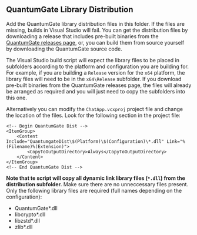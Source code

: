 ## QuantumGate Library Distribution

Add the QuantumGate library distribution files in this folder. If the files are missing, builds in Visual Studio will fail. You can get the distribution files by downloading a release that includes pre-built binaries from the [QuantumGate releases page](https://github.com/kareldonk/QuantumGate/releases), or, you can build them from source yourself by downloading the QuantumGate source code.

The Visual Studio build script will expect the library files to be placed in subfolders according to the platform and configuration you are building for. For example, if you are building a `Release` version for the `x64` platform, the library files will need to be in the `x64\Release` subfolder. If you download pre-built binaries from the QuantumGate releases page, the files will already be arranged as required and you will just need to copy the subfolders into this one.

Alternatively you can modify the `ChatApp.vcxproj` project file and change the location of the files. Look for the following section in the project file:

```
<!-- Begin QuantumGate Dist -->
<ItemGroup>
    <Content Include="QuantumgateDist\$(Platform)\$(Configuration)\*.dll" Link="%(Filename)%(Extension)">
        <CopyToOutputDirectory>Always</CopyToOutputDirectory>
    </Content>
</ItemGroup>
<!-- End QuantumGate Dist -->
```

**Note that te script will copy all dynamic link library files (`*.dll`) from the distribution subfolder.** Make sure there are no unneccessary files present. Only the following library files are required (full names depending on the configuration):

- QuantumGate*.dll
- libcrypto*.dll
- libzstd*.dll
- zlib*.dll
